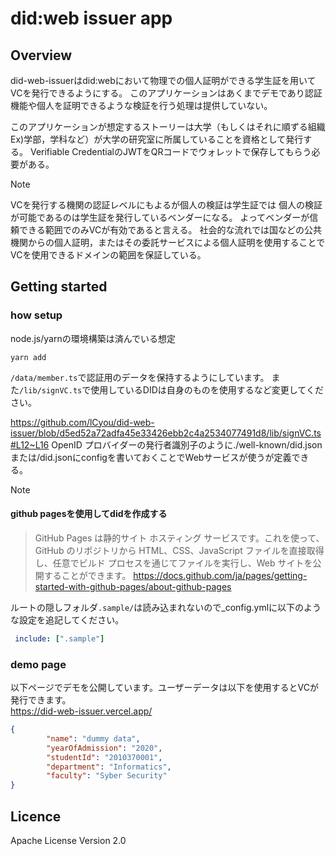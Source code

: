 # did:web issuer app

## Overview
did-web-issuerはdid:webにおいて物理での個人証明ができる学生証を用いてVCを発行できるようにする。
このアプリケーションはあくまでデモであり認証機能や個人を証明できるような検証を行う処理は提供していない。

このアプリケーションが想定するストーリーは大学（もしくはそれに順ずる組織 Ex)学部，学科など）が大学の研究室に所属していることを資格として発行する。
Verifiable CredentialのJWTをQRコードでウォレットで保存してもらう必要がある。
> [!NOTE]
> VCを発行する機関の認証レベルにもよるが個人の検証は学生証では
> 個人の検証が可能であるのは学生証を発行しているベンダーになる。
> よってベンダーが信頼できる範囲でのみVCが有効であると言える。
> 社会的な流れでは国などの公共機関からの個人証明，またはその委託サービスによる個人証明を使用することで
> VCを使用できるドメインの範囲を保証している。

## Getting started
### how setup
node.js/yarnの環境構築は済んでいる想定
```
yarn add
```
`/data/member.ts`で認証用のデータを保持するようにしています。
また`/lib/signVC.ts`で使用しているDIDは自身のものを使用するなど変更してください。

https://github.com/lCyou/did-web-issuer/blob/d5ed52a72adfa45e33426ebb2c4a2534077491d8/lib/signVC.ts#L12~L16
OpenID プロバイダーの発行者識別子のように./well-known/did.jsonまたは/did.jsonにconfigを書いておくことでWebサービスが使うが定義できる。
>[!NOTE]
> #### github pagesを使用してdidを作成する
> > GitHub Pages は静的サイト ホスティング サービスです。これを使って、GitHub のリポジトリから HTML、CSS、JavaScript ファイルを直接取得し、任意でビルド プロセスを通じてファイルを実行し、Web サイトを公開することができます。
> https://docs.github.com/ja/pages/getting-started-with-github-pages/about-github-pages
> 
>  ルートの隠しフォルダ`.sample/`は読み込まれないので_config.ymlに以下のような設定を追記してください。
> ```yaml:_config.yml
>  include: [".sample"]
> ```


### demo page
以下ページでデモを公開しています。ユーザーデータは以下を使用するとVCが発行できます。<br>
https://did-web-issuer.vercel.app/
```json
{
        "name": "dummy data",
        "yearOfAdmission": "2020",
        "studentId": "2010370001",
        "department": "Informatics",
        "faculty": "Syber Security"
}
```
## Licence
Apache License Version 2.0
